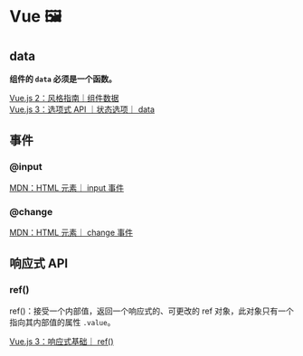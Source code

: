 # Vue 🖼️

## data

**组件的 `data` 必须是一个函数。**

[Vue.js 2：风格指南｜组件数据](https://v2.cn.vuejs.org/v2/style-guide/#%E7%BB%84%E4%BB%B6%E6%95%B0%E6%8D%AE%E5%BF%85%E8%A6%81)  
[Vue.js 3：选项式 API ｜状态选项｜ data](https://cn.vuejs.org/api/options-state.html#data)

## 事件

### @input

[MDN：HTML 元素｜ input 事件](https://developer.mozilla.org/zh-CN/docs/Web/API/Element/input_event)

### @change

[MDN：HTML 元素｜ change 事件](https://developer.mozilla.org/zh-CN/docs/Web/API/HTMLElement/change_event)

## 响应式 API

### ref()

ref()：接受一个内部值，返回一个响应式的、可更改的 ref 对象，此对象只有一个指向其内部值的属性 `.value`。

[Vue.js 3：响应式基础｜ ref()](https://cn.vuejs.org/guide/essentials/reactivity-fundamentals.html#ref)
